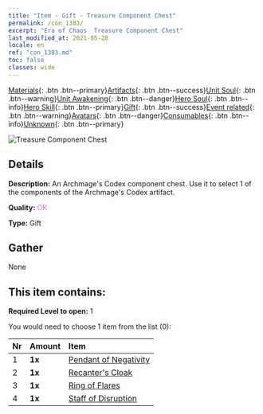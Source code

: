 ```yaml
---
title: "Item - Gift - Treasure Component Chest"
permalink: /con_1383/
excerpt: "Era of Chaos  Treasure Component Chest"
last_modified_at: 2021-05-28
locale: en
ref: "con_1383.md"
toc: false
classes: wide
---
```

 [Materials](/Items/){: .btn .btn--primary}[Artifacts](/Items/Artifacts/){: .btn .btn--success}[Unit Soul](/Items/UnitSoul/){: .btn .btn--warning}[Unit Awakening](/Items/UnitAwakening/){: .btn .btn--danger}[Hero Soul](/Items/HeroSoul/){: .btn .btn--info}[Hero Skill](/Items/HeroSkill/){: .btn .btn--primary}[Gift](/Items/Gift/){: .btn .btn--success}[Event related](/Items/Events/){: .btn .btn--warning}[Avatars](/Items/Avatars/){: .btn .btn--danger}[Consumables](/Items/Consumables/){: .btn .btn--info}[Unknown](/Items/Unknown/){: .btn .btn--primary}

 ![Treasure Component Chest](/images/t/i_906060.png)

## Details
 **Description:** An Archmage's Codex component chest. Use it to select 1 of the components of the Archmage's Codex artifact.

 **Quality:** <span style="color: #DA70D6">OK</span>

 **Type:** Gift

## Gather

  None

## This item contains:

 **Required Level to open:** 1

 You would need to choose 1 item from the list (0):

  | Nr | Amount |     Item    |
  |:---|:-------|:------------|
  | 1 |  **1x** | [Pendant of Negativity](/Items/art_136/) |  | 
  | 2 |  **1x** | [Recanter's Cloak](/Items/art_137/) |  | 
  | 3 |  **1x** | [Ring of Flares](/Items/art_138/) |  | 
  | 4 |  **1x** | [Staff of Disruption](/Items/art_139/) |  | 
